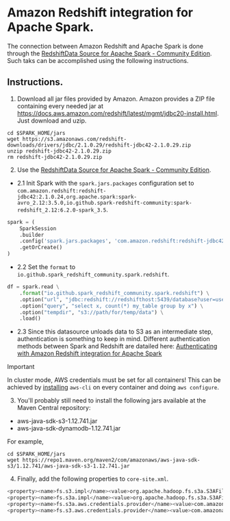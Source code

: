 # Amazon Redshift integration for Apache Spark.

The connection between Amazon Redshift and Apache Spark is done
through the [RedshiftData Source for Apache Spark - Community Edition](https://github.com/spark-redshift-community/spark-redshift?tab=readme-ov-file). 
Such taks can be accomplished using the following instructions.

## Instructions.

1. Download all jar files provided by Amazon. 
Amazon provides a ZIP file containing every needed jar at 
https://docs.aws.amazon.com/redshift/latest/mgmt/jdbc20-install.html.
Just download and uzip.

```
cd $SPARK_HOME/jars
wget https://s3.amazonaws.com/redshift-downloads/drivers/jdbc/2.1.0.29/redshift-jdbc42-2.1.0.29.zip
unzip redshift-jdbc42-2.1.0.29.zip
rm redshift-jdbc42-2.1.0.29.zip
```

2.  Use the [RedshiftData Source for Apache Spark - Community Edition](https://github.com/spark-redshift-community/spark-redshift?tab=readme-ov-file).
    

* 2.1 Init Spark with the ``spark.jars.packages`` configuration set to
``com.amazon.redshift:redshift-jdbc42:2.1.0.24,org.apache.spark:spark-avro_2.12:3.5.0,io.github.spark-redshift-community:spark-redshift_2.12:6.2.0-spark_3.5``.

```python
spark = (
    SparkSession
    .builder
    .config('spark.jars.packages', 'com.amazon.redshift:redshift-jdbc42:2.1.0.24,org.apache.spark:spark-avro_2.12:3.5.0,io.github.spark-redshift-community:spark-redshift_2.12:6.2.0-spark_3.5')
    .getOrCreate()
)
```

* 2.2 Set the ``format`` to ``io.github.spark_redshift_community.spark.redshift``.
        
```python
df = spark.read \
    .format("io.github.spark_redshift_community.spark.redshift") \
    .option("url", "jdbc:redshift://redshifthost:5439/database?user=username&password=pass") \
    .option("query", "select x, count(*) my_table group by x") \
    .option("tempdir", "s3://path/for/temp/data") \
    .load()
```

* 2.3 Since this datasource unloads data to S3 as an intermediate step, 
authentication is something to keep in mind. Different authentication methods between Spark and Redshift are datailed here:
[Authenticating with Amazon Redshift integration for Apache Spark](https://docs.aws.amazon.com/emr/latest/ReleaseGuide/emr-spark-redshift-auth.html)

> [!IMPORTANT] 
> In cluster mode, AWS credentials must be set for all containers! This can be 
> achieved by [installing](https://docs.aws.amazon.com/cli/latest/userguide/getting-started-install.html) ``aws-cli`` on every container and doing 
> ``aws configure``.


3. You'll probably still need to install the following jars available at 
the Maven Central repository:

* aws-java-sdk-s3-1.12.741.jar
* aws-java-sdk-dynamodb-1.12.741.jar

For example,

```
cd $SPARK_HOME/jars
wget https://repo1.maven.org/maven2/com/amazonaws/aws-java-sdk-s3/1.12.741/aws-java-sdk-s3-1.12.741.jar
```





4. Finally, add the following properties to ``core-site.xml``.

```bash
<property><name>fs.s3.impl</name><value>org.apache.hadoop.fs.s3a.S3AFileSystem</value></property>
<property><name>fs.s3a.impl</name><value>org.apache.hadoop.fs.s3a.S3AFileSystem</value></property>
<property><name>fs.s3a.aws.credentials.provider</name><value>com.amazonaws.auth.DefaultAWSCredentialsProviderChain</value></property>
<property><name>fs.s3.aws.credentials.provider</name><value>com.amazonaws.auth.DefaultAWSCredentialsProviderChain</value></property>
```


